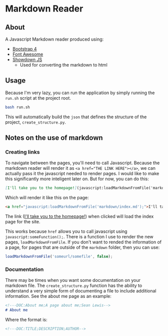 # Markdown Reader

## About

A Javascript Markdown reader produced using:

* [Bootstrap 4](https://getbootstrap.com/)
* [Font Awesome](https://fontawesome.com/)
* [Showdown JS](https://github.com/showdownjs/showdown)
  - Used for converting the markdown to html

## Usage

Because I'm very lazy, you can run the application by simply running the `run.sh` script at the project root.

```bash
bash run.sh
```

This will automatically build the `json` that defines the structure of the project, `create_structure.py`.

## Notes on the use of markdown

### Creating links

To navigate between the pages, you'll need to call Javascript. Because the markdown reader will render it as `<a href="THE LINK HERE"></a>`, we can actually pass it the javascript needed to render pages. I would like to make this significantly more inteligent later on. But for now, you can do this:

```markdown
[I'll take you to the homepage!](javascript:loadMarkdownFromFile('markdown/index.md');)
```

Which will render it like this on the page:

```html
<a href="javascript:loadMarkdownFromFile('markdown/index.md');">I'll take you to the homepage!</a>
```

The link ([I'll take you to the homepage!](javascript:loadMarkdownFromFile('markdown/index.md');)) when clicked will load the index page for the site.

This works because `href` allows you to call javascript using `javascript:someFunction();`. There is a function I use to render the new pages, `loadMarkdownFromFile`. If you don't want to rended the information of a page, for pages that are outside of the `markdown` folder, then you can use:

```javascript
loadMarkdownFromFile('someurl/somefile', false);
```

### Documentation

There may be times when you want some documentation on your markdown file. The `create_structure.py` function has the ability to understand a very simple form of documenting a file to include additional information. See the about me page as an example:

```markdown
<!---DOC:About me;A page about me;Sean Lewis-->
# About me
```

Where the format is:

```markdown
<!---DOC:TITLE;DESCRIPTION;AUTHOR-->
```

